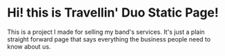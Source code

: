 # Hi! this is Travellin' Duo Static Page!
This is a project I made for selling my band's services. It's just a plain straight forward page that says everything the business people need to know about us.
